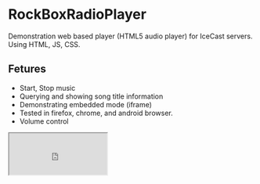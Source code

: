 # RockBoxRadioPlayer
Demonstration web based player (HTML5 audio player) for IceCast servers. Using HTML, JS, CSS.
## Fetures
- Start, Stop music
- Querying and showing song title information
- Demonstrating embedded mode (iframe)
- Tested in firefox, chrome, and android browser.
- Volume control

<iframe src="https://vps.vyata.hu:9001/" width="200px" height="85px"></iframe>  

